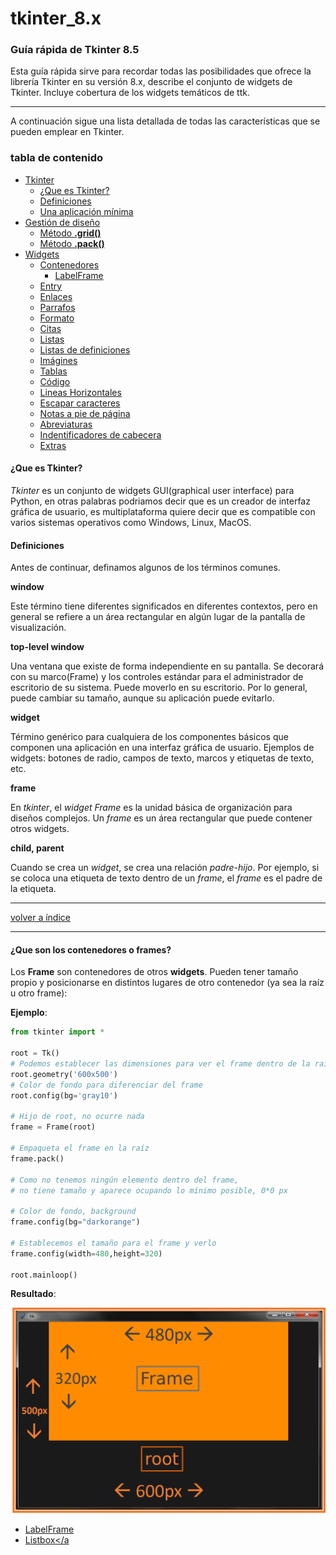 # tkinter\_8.x

### Guía rápida de Tkinter 8.5

Esta guía rápida sirve para recordar todas las posibilidades que ofrece la librería Tkinter en su versión 8.x, describe el conjunto de widgets de Tkinter. Incluye cobertura de los widgets temáticos de ttk.

***

A continuación sigue una lista detallada de todas las características que se pueden emplear en Tkinter.

### tabla de contenido

* [Tkinter](./#mark)
  * [¿Que es Tkinter?](./#mark-0)
  * [Definiciones](./#mark-1)
  * [Una aplicación mínima](a\_minimal\_application/)
* [Gestión de diseño](./#mark)
  * [Método **.grid()**](./)
  * [Método **.pack()**](./)
* [Widgets](./#mark0)
  * [Contenedores](./#mark2)
    * [LabelFrame](widgets/LabelFrame/)
  * [Entry](widgets/Entry/)
  * [Enlaces](./#mark2)
  * [Parrafos](./#mark3)
  * [Formato](./#mark4)
  * [Citas](./#mark5)
  * [Listas](./#mark6)
  * [Listas de definiciones](./#mark7)
  * [Imágines](./#mark8)
  * [Tablas](./#mark9)
  * [Código](./#mark10)
  * [Lineas Horizontales](./#mark11)
  * [Escapar caracteres](./#mark12)
  * [Notas a pie de página](./#mark13)
  * [Abreviaturas](./#mark14)
  * [Indentificadores de cabecera](./#mark15)
  * [Extras](./#mark16)

#### ¿Que es Tkinter?

_Tkinter_ es un conjunto de widgets GUI(graphical user interface) para Python, en otras palabras podriamos decir que es un creador de interfaz gráfica de usuario, es multiplataforma quiere decir que es compatible con varios sistemas operativos como Windows, Linux, MacOS.

#### Definiciones

Antes de continuar, definamos algunos de los términos comunes.

**window**

Este término tiene diferentes significados en diferentes contextos, pero en general se refiere a un área rectangular en algún lugar de la pantalla de visualización.

**top-level window**

Una ventana que existe de forma independiente en su pantalla. Se decorará con su marco(Frame) y los controles estándar para el administrador de escritorio de su sistema. Puede moverlo en su escritorio. Por lo general, puede cambiar su tamaño, aunque su aplicación puede evitarlo.

**widget**

Término genérico para cualquiera de los componentes básicos que componen una aplicación en una interfaz gráfica de usuario. Ejemplos de widgets: botones de radio, campos de texto, marcos y etiquetas de texto, etc.

**frame**

En _tkinter_, el _widget Frame_ es la unidad básica de organización para diseños complejos. Un _frame_ es un área rectangular que puede contener otros widgets.

**child, parent**

Cuando se crea un _widget_, se crea una relación _padre-hijo_. Por ejemplo, si se coloca una etiqueta de texto dentro de un _frame_, el _frame_ es el padre de la etiqueta.

***

[volver a índice](./#top)

***

#### ¿Que son los contenedores o frames?

Los **Frame** son contenedores de otros **widgets**. Pueden tener tamaño propio y posicionarse en distintos lugares de otro contenedor (ya sea la raíz u otro frame):

**Ejemplo**:

```python
from tkinter import *

root = Tk()
# Podemos establecer las dimensiones para ver el frame dentro de la raiz
root.geometry('600x500')
# Color de fondo para diferenciar del frame
root.config(bg='gray10')

# Hijo de root, no ocurre nada
frame = Frame(root)  

# Empaqueta el frame en la raíz
frame.pack()      

# Como no tenemos ningún elemento dentro del frame, 
# no tiene tamaño y aparece ocupando lo mínimo posible, 0*0 px

# Color de fondo, background
frame.config(bg="darkorange")     

# Establecemos el tamaño para el frame y verlo
frame.config(width=480,height=320) 

root.mainloop()
```

**Resultado**:

![](assets/img/frame-example01.png)

* [LabelFrame](LabelFrame.md)
* [Listbox\</a](Listbox.md)
